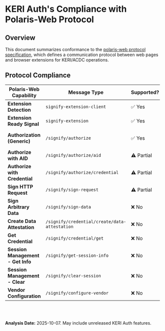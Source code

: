 # KERI Auth's Compliance with Polaris-Web Protocol

## Overview

This document summarizes conformance to the [polaris-web protocol specification](https://github.com/WebOfTrust/polaris-web), which defines a communication protocol between web pages and browser extensions for KERI/ACDC operations.

## Protocol Compliance

| Polaris-Web Capability | Message Type | Supported? | Comments |
|-------------------|--------------|-----------|----------|
| **Extension Detection** | `signify-extension-client` | ✅ Yes |  |
| **Extension Ready Signal** | `signify-extension` | ✅ Yes |  |
| **Authorization (Generic)** | `/signify/authorize` | ✅ Yes | User selects an identifier or credential |
| **Authorize with AID** | `/signify/authorize/aid` | ⚠️ Partial | Planned |
| **Authorize with Credential** | `/signify/authorize/credential` | ⚠️ Partial | Planned |
| **Sign HTTP Request** | `/signify/sign-request` | ⚠️ Partial | Planned |
| **Sign Arbitrary Data** | `/signify/sign-data` | ❌ No | Planned |
| **Create Data Attestation** | `/signify/credential/create/data-attestation` | ❌ No | Planned |
| **Get Credential** | `/signify/credential/get` | ❌ No | Planned |
| **Session Management - Get Info** | `/signify/get-session-info` | ❌ No | Not implemented |
| **Session Management - Clear** | `/signify/clear-session` | ❌ No | Not implemented |
| **Vendor Configuration** | `/signify/configure-vendor` | ❌ No | Not implemented |

<br/>
<br/>

**Analysis Date:** 2025-10-07.  May include unreleased KERI Auth features.
